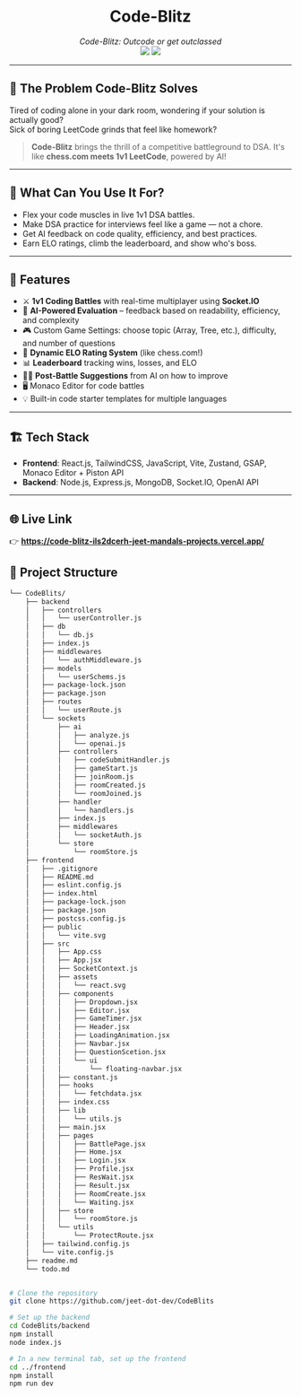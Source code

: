 <div align="center">
  <h1>Code-Blitz</h1>
  <em>Code-Blitz: Outcode or get outclassed</em>
  <br />
  <img src="https://img.shields.io/github/languages/top/jeet-dot-dev/CodeBlits?style=for-the-badge" />
  <img src="https://img.shields.io/github/last-commit/jeet-dot-dev/CodeBlits?style=for-the-badge" />
</div>

---

## 🧠 The Problem Code-Blitz Solves

Tired of coding alone in your dark room, wondering if your solution is actually good?  
Sick of boring LeetCode grinds that feel like homework?

> **Code-Blitz** brings the thrill of a competitive battleground to DSA. It's like **chess.com meets 1v1 LeetCode**, powered by AI!

---

## 👾 What Can You Use It For?

- Flex your code muscles in live 1v1 DSA battles.
- Make DSA practice for interviews feel like a game — not a chore.
- Get AI feedback on code quality, efficiency, and best practices.
- Earn ELO ratings, climb the leaderboard, and show who's boss.

---

## 🚀 Features

- ⚔️ **1v1 Coding Battles** with real-time multiplayer using **Socket.IO**
- 🤖 **AI-Powered Evaluation** – feedback based on readability, efficiency, and complexity
- 🎮 Custom Game Settings: choose topic (Array, Tree, etc.), difficulty, and number of questions
- 🏅 **Dynamic ELO Rating System** (like chess.com!)
- 📊 **Leaderboard** tracking wins, losses, and ELO
- 👨‍🏫 **Post-Battle Suggestions** from AI on how to improve
- 🖥️ Monaco Editor for code battles
- 💡 Built-in code starter templates for multiple languages

---

## 🏗️ Tech Stack

- **Frontend**: React.js, TailwindCSS, JavaScript, Vite, Zustand, GSAP, Monaco Editor + Piston API 
- **Backend**: Node.js, Express.js, MongoDB, Socket.IO, OpenAI API


---



## 🌐 Live Link

👉 **https://code-blitz-ils2dcerh-jeet-mandals-projects.vercel.app/**



## 🧩 Project Structure

```sh
└── CodeBlits/
    ├── backend
    │   ├── controllers
    │   │   └── userController.js
    │   ├── db
    │   │   └── db.js
    │   ├── index.js
    │   ├── middlewares
    │   │   └── authMiddleware.js
    │   ├── models
    │   │   └── userSchems.js
    │   ├── package-lock.json
    │   ├── package.json
    │   ├── routes
    │   │   └── userRoute.js
    │   └── sockets
    │       ├── ai
    │       │   ├── analyze.js
    │       │   └── openai.js
    │       ├── controllers
    │       │   ├── codeSubmitHandler.js
    │       │   ├── gameStart.js
    │       │   ├── joinRoom.js
    │       │   ├── roomCreated.js
    │       │   └── roomJoined.js
    │       ├── handler
    │       │   └── handlers.js
    │       ├── index.js
    │       ├── middlewares
    │       │   └── socketAuth.js
    │       └── store
    │           └── roomStore.js
    ├── frontend
    │   ├── .gitignore
    │   ├── README.md
    │   ├── eslint.config.js
    │   ├── index.html
    │   ├── package-lock.json
    │   ├── package.json
    │   ├── postcss.config.js
    │   ├── public
    │   │   └── vite.svg
    │   ├── src
    │   │   ├── App.css
    │   │   ├── App.jsx
    │   │   ├── SocketContext.js
    │   │   ├── assets
    │   │   │   └── react.svg
    │   │   ├── components
    │   │   │   ├── Dropdown.jsx
    │   │   │   ├── Editor.jsx
    │   │   │   ├── GameTimer.jsx
    │   │   │   ├── Header.jsx
    │   │   │   ├── LoadingAnimation.jsx
    │   │   │   ├── Navbar.jsx
    │   │   │   ├── QuestionScetion.jsx
    │   │   │   └── ui
    │   │   │       └── floating-navbar.jsx
    │   │   ├── constant.js
    │   │   ├── hooks
    │   │   │   └── fetchdata.jsx
    │   │   ├── index.css
    │   │   ├── lib
    │   │   │   └── utils.js
    │   │   ├── main.jsx
    │   │   ├── pages
    │   │   │   ├── BattlePage.jsx
    │   │   │   ├── Home.jsx
    │   │   │   ├── Login.jsx
    │   │   │   ├── Profile.jsx
    │   │   │   ├── ResWait.jsx
    │   │   │   ├── Result.jsx
    │   │   │   ├── RoomCreate.jsx
    │   │   │   └── Waiting.jsx
    │   │   ├── store
    │   │   │   └── roomStore.js
    │   │   └── utils
    │   │       └── ProtectRoute.jsx
    │   ├── tailwind.config.js
    │   └── vite.config.js
    ├── readme.md
    └── todo.md


# Clone the repository
git clone https://github.com/jeet-dot-dev/CodeBlits

# Set up the backend
cd CodeBlits/backend
npm install
node index.js

# In a new terminal tab, set up the frontend
cd ../frontend
npm install
npm run dev




